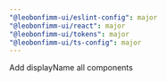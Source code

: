 ```yaml
---
"@leobonfimm-ui/eslint-config": major
"@leobonfimm-ui/react": major
"@leobonfimm-ui/tokens": major
"@leobonfimm-ui/ts-config": major
---
```


Add displayName all components
